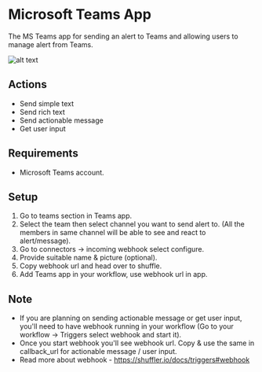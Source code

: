# Microsoft Teams App

The MS Teams app for sending an alert to Teams and allowing users to manage alert from Teams.

![alt text](https://github.com/shalin24999/Shuffle-apps/blob/master/Docs/MicrosoftTeams-image.png?raw=true)

## Actions

- Send simple text
- Send rich text
- Send actionable message
- Get user input

## Requirements

- Microsoft Teams account.

## Setup

1. Go to teams section in Teams app.
2. Select the team then select channel you want to send alert to. (All the members in same channel will be able to see and react to alert/message).
3. Go to connectors &#8594; incoming webhook select configure.
4. Provide suitable name & picture (optional).
5. Copy webhook url and head over to shuffle.
6. Add Teams app in your workflow, use webhook url in app.

## Note
- If you are planning on sending actionable message or get user input, you'll need to have webhook running in your workflow (Go to your workflow &#8594; Triggers select webhook and start it).
- Once you start webhook you'll see webhook url. Copy & use the same in callback_url for actionable message / user input.
- Read more about webhook - https://shuffler.io/docs/triggers#webhook

